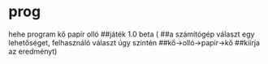 # prog
hehe program
kő papír olló
##játék 1.0 beta (
##a számítógép választ egy lehetőséget, felhasználó választ úgy szintén
##kő->olló->papír->kő 
##kiírja az eredményt)

